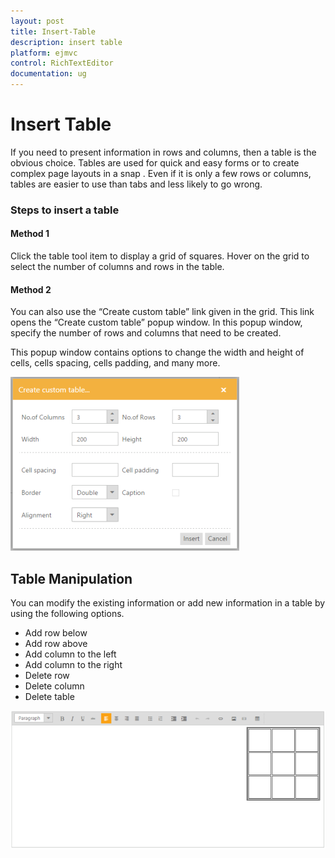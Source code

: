 ```yaml
---
layout: post
title: Insert-Table
description: insert table
platform: ejmvc
control: RichTextEditor
documentation: ug
---
```


# Insert Table

If you need to present information in rows and columns, then a table is the obvious choice. Tables are used for quick and easy forms or to create complex page layouts in a snap . Even if it is only a few rows or columns, tables are easier to use than tabs and less likely to go wrong. 

### Steps to insert a table

#### Method 1

Click the table tool item to display a grid of squares. Hover on the grid to select the number of columns and rows in the table. 

#### Method 2

You can also use the “Create custom table” link given in the grid. This link opens the “Create custom table” popup window. In this popup window, specify the number of rows and columns that need to be created. 

This popup window contains options to change the width and height of cells, cells spacing, cells padding, and many more.

![](Insert-Table_images/Insert-Table_img1.png)

## Table Manipulation

You can modify the existing information or add new information in a table by using the following options.

* Add row below
* Add row above
* Add column to the left
* Add column to the right
* Delete row
* Delete column
* Delete table

![](Insert-Table_images/Insert-Table_img2.png)